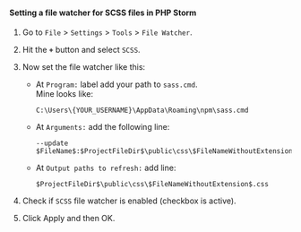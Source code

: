 #### Setting a file watcher for SCSS files in PHP Storm 

1. Go to `File` > `Settings` > `Tools` > `File Watcher`.

2. Hit the **`+`** button and select `SCSS`.

3. Now set the file watcher like this:
   - At `Program:` label add your path to `sass.cmd`.
   <br>Mine looks like:
     
       ```
       C:\Users\{YOUR_USERNAME}\AppData\Roaming\npm\sass.cmd
       ```
   
   - At `Arguments:` add the following line:
    
       ```
       --update $FileName$:$ProjectFileDir$\public\css\$FileNameWithoutExtension$.css
       ```
   
   - At `Output paths to refresh:` add line:
   
       ```
       $ProjectFileDir$\public\css\$FileNameWithoutExtension$.css
       ```
       
4. Check if `SCSS` file watcher is enabled (checkbox is active).
5. Click Apply and then OK.